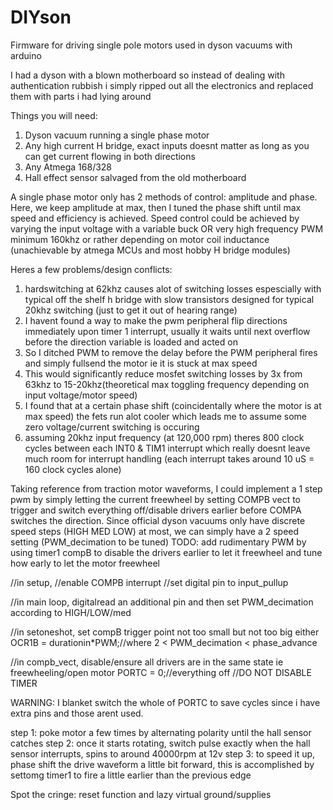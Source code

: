 # DIYson
Firmware for driving single pole motors used in dyson vacuums with arduino

I had a dyson with a blown motherboard so instead of dealing with authentication rubbish i simply ripped out all the electronics and replaced them with parts i had lying around

Things you will need: 
1. Dyson vacuum running a single phase motor
2. Any high current H bridge, exact inputs doesnt matter as long as you can get current flowing in both directions
3. Any Atmega 168/328
4. Hall effect sensor salvaged from the old motherboard


A single phase motor only has 2 methods of control: amplitude and phase. Here, we keep amplitude at max, then I tuned the phase shift until max speed and efficiency is achieved. 
Speed control could be achieved by varying the input voltage with a variable buck OR very high frequency PWM minimum 160khz or rather depending on motor coil inductance (unachievable by atmega MCUs and most hobby H bridge modules)



Heres a few problems/design conflicts: 
1. hardswitching at 62khz causes alot of switching losses espescially with typical off the shelf h bridge with slow transistors designed for typical 20khz switching (just to get it out of hearing range)
2. I havent found a way to make the pwm peripheral flip directions immediately upon timer 1 interrupt, usually it waits until next overflow before the direction variable is loaded and acted on
3. So I ditched PWM to remove the delay before the PWM peripheral fires and simply fullsend the motor ie it is stuck at max speed
4. This would significantly reduce mosfet switching losses by 3x from 63khz to 15-20khz(theoretical max toggling frequency depending on input voltage/motor speed)
5. I found that at a certain phase shift (coincidentally where the motor is at max speed) the fets run alot cooler which leads me to assume some zero voltage/current switching is occuring
6. assuming 20khz input frequency (at 120,000 rpm) theres 800 clock cycles between each INT0 & TIM1 interrupt which really doesnt leave much room for interrupt handling (each interrupt takes around 10 uS = 160 clock cycles alone)

Taking reference from traction motor waveforms, I could implement a 1 step pwm by simply letting the current freewheel by setting COMPB vect to trigger and switch everything off/disable drivers earlier before COMPA switches the direction. 
Since official dyson vacuums only have discrete speed steps (HIGH MED LOW) at most, we can simply have a 2 speed setting (PWM_decimation to be tuned)
TODO: add rudimentary PWM by using timer1 compB to disable the drivers earlier to let it freewheel and tune how early to let the motor freewheel

//in setup,
//enable COMPB interrupt
//set digital pin to input_pullup


//in main loop, digitalread an additional pin and then set PWM_decimation according to HIGH/LOW/med

//in setoneshot, set compB trigger point not too small but not too big either
OCR1B = durationin*PWM;//where 2 < PWM_decimation < phase_advance

//in compb_vect, disable/ensure all drivers are in the same state ie freewheeling/open motor
PORTC = 0;//everything off
//DO NOT DISABLE TIMER






WARNING: I blanket switch the whole of PORTC to save cycles since i have extra pins and those arent used.


step 1: poke motor a few times by alternating polarity until the hall sensor catches
step 2: once it starts rotating, switch pulse exactly when the hall sensor interrupts, spins to around 40000rpm at 12v
step 3: to speed it up, phase shift the drive waveform a little bit forward, this is accomplished by settomg timer1 to fire a little earlier than the previous edge


Spot the cringe: reset function and lazy virtual ground/supplies
